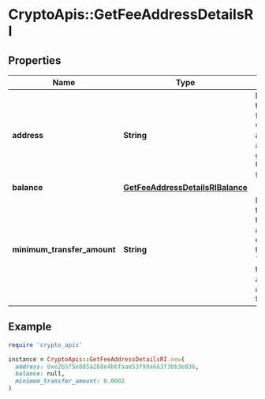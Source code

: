 # CryptoApis::GetFeeAddressDetailsRI

## Properties

| Name | Type | Description | Notes |
| ---- | ---- | ----------- | ----- |
| **address** | **String** | Represents the specific fee address, which is always automatically generated. Users must fund it. |  |
| **balance** | [**GetFeeAddressDetailsRIBalance**](GetFeeAddressDetailsRIBalance.md) |  |  |
| **minimum_transfer_amount** | **String** | Represents the minimum transfer amount of the currency in the &#x60;fromAddress&#x60; that can be allowed for an automatic forwarding. |  |

## Example

```ruby
require 'crypto_apis'

instance = CryptoApis::GetFeeAddressDetailsRI.new(
  address: 0xe2b5f5e885a268e4b6faae53f99a663f3bb3e036,
  balance: null,
  minimum_transfer_amount: 0.0002
)
```

